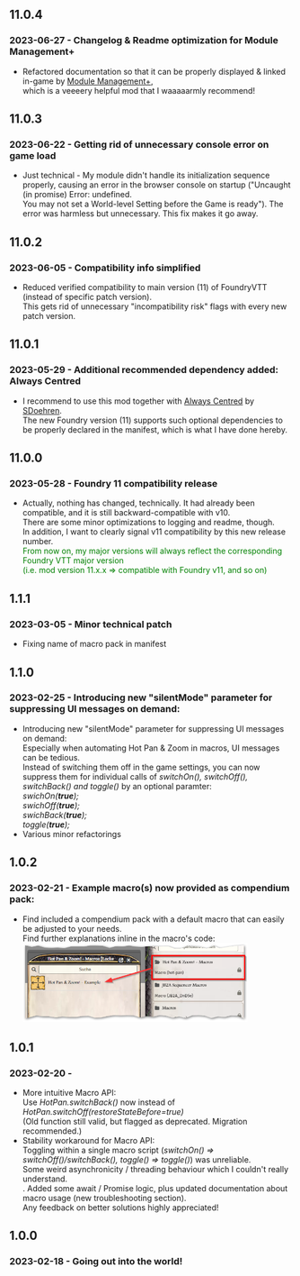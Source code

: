 ## 11.0.4
### 2023-06-27 - Changelog & Readme optimization for Module Management+
- Refactored documentation so that it can be properly displayed & linked in-game by [Module Management+](https://github.com/mouse0270/module-credits),<br/>
  which is a veeeery helpful mod that I waaaaarmly recommend!


## 11.0.3
### 2023-06-22 - Getting rid of unnecessary console error on game load
- Just technical - My module didn't handle its initialization sequence properly, causing an error in the browser console on startup ("Uncaught (in promise) Error: undefined.<br/>
  You may not set a World-level Setting before the Game is ready"). The error was harmless but unnecessary. This fix makes it go away.


## 11.0.2
### 2023-06-05 - Compatibility info simplified
- Reduced verified compatibility to main version (11) of FoundryVTT (instead of specific patch version).<br/>
  This gets rid of unnecessary "incompatibility risk" flags with every new patch version.


## 11.0.1
### 2023-05-29 - Additional recommended dependency added: Always Centred
- I recommend to use this mod together with [Always Centred](https://github.com/SDoehren/always-centred) by [SDoehren](https://github.com/SDoehren).<br/>
  The new Foundry version (11) supports such optional dependencies to be properly declared in the manifest, which is what I have done hereby.


## 11.0.0
### 2023-05-28 - Foundry 11 compatibility release
- Actually, nothing has changed, technically. It had already been compatible, and it is still backward-compatible with v10.<br/>
  There are some minor optimizations to logging and readme, though.<br/>
  In addition, I want to clearly signal v11 compatibility by this new release number.<br>
  <span style="color:green">
  From now on, my major versions will always reflect the corresponding Foundry VTT major version<br/>
  (i.e. mod version 11.x.x => compatible with Foundry v11, and so on)
  </span>


## 1.1.1
### 2023-03-05 - Minor technical patch
- Fixing name of macro pack in manifest


## 1.1.0
### 2023-02-25 - Introducing new "silentMode" parameter for suppressing UI messages on demand:
- Introducing new "silentMode" parameter for suppressing UI messages on demand:<br/>
  Especially when automating Hot Pan & Zoom in macros, UI messages can be tedious.<br/>
  Instead of switching them off in the game settings, you can now suppress them for individual calls of <i>switchOn(), switchOff(), switchBack() and toggle()</i> by an optional paramter:<br/>
  <i>swichOn(<b>true</b>);</i><br/>
  <i>swichOff(<b>true</b>);</i><br/>
  <i>swichBack(<b>true</b>);</i><br/>
  <i>toggle(<b>true</b>);</i>
- Various minor refactorings


## 1.0.2
### 2023-02-21 - Example macro(s) now provided as compendium pack:
- Find included a compendium pack with a default macro that can easily be adjusted to your needs.<br/>
  Find further explanations inline in the macro's code:<br/>
  <img src="src/hot-pan/artwork/hot-pan-macro-compendium.png" alt="Hot Pan & Zoom! - Macro Compendium" width="400"/>

## 1.0.1
### 2023-02-20 - 
- More intuitive Macro API:<br/>
  Use <i>HotPan.switchBack()</i> now instead of <i>HotPan.switchOff(restoreStateBefore=true)</i><br/>
  (Old function still valid, but flagged as deprecated. Migration recommended.)
- Stability workaround for Macro API:<br/>
  Toggling within a single macro script (<i>switchOn() => switchOff()/switchBack(), toggle() => toggle()</i>) was unreliable.<br/>
  Some weird asynchronicity / threading behaviour which I couldn't really understand.<br/>.
  Added some await / Promise logic, plus updated documentation about macro usage (new troubleshooting section).<br/>
  Any feedback on better solutions highly appreciated!


## 1.0.0
### 2023-02-18 - Going out into the world!
